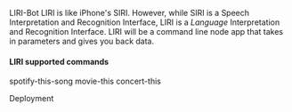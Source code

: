 LIRI-Bot
LIRI is like iPhone's SIRI. However, while SIRI is a Speech Interpretation and Recognition Interface, LIRI is a _Language_ Interpretation and Recognition Interface. LIRI will be a command line node app that takes in parameters and gives you back data.

<h4>LIRI supported commands</h4>

spotify-this-song
movie-this
concert-this

Deployment
